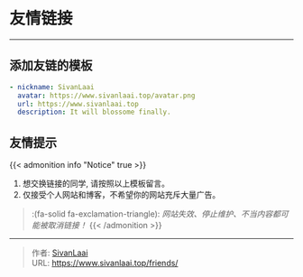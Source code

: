 # 友情链接


<!-- When you set data `friends.yml` in `yourProject/data/` directory, it will be automatically loaded here. -->
---
<!-- You can define additional content below for this page. -->
## 添加友链的模板

```yaml
- nickname: SivanLaai
  avatar: https://www.sivanlaai.top/avatar.png
  url: https://www.sivanlaai.top
  description: It will blossome finally.
```

## 友情提示

{{< admonition info "Notice" true >}}
1. 想交换链接的同学, 请按照以上模板留言。 
2. 仅接受个人网站和博客，不希望你的网站充斥大量广告。
> :(fa-solid fa-exclamation-triangle): *网站失效、停止维护、不当内容都可能被取消链接！*
{{< /admonition >}}

---

> 作者: [SivanLaai](https://www.sivanlaai.top)  
> URL: https://www.sivanlaai.top/friends/  

